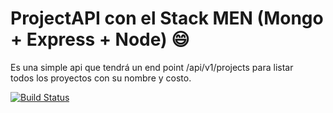 # ProjectAPI con el Stack MEN (Mongo + Express + Node) :smile:  

Es una simple api que tendrá un end point /api/v1/projects para listar  
todos los proyectos con su nombre y costo.

[![Build Status](https://travis-ci.com/engeldevelopment/projectapinode.svg?branch=main)](https://travis-ci.com/engeldevelopment/projectapinode)